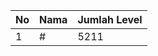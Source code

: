 | No | Nama            | Jumlah Level |
|----|-----------------|--------------|
| 1  | #    |    5211        |
